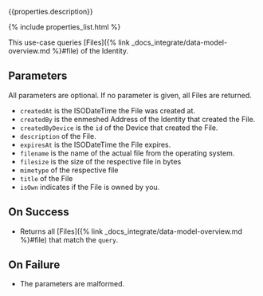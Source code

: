 {{properties.description}}

{% include properties_list.html %}

This use-case queries [Files]({% link _docs_integrate/data-model-overview.md %}#file) of the Identity.

## Parameters

All parameters are optional. If no parameter is given, all Files are returned.

- `createdAt` is the ISODateTime the File was created at.
- `createdBy` is the enmeshed Address of the Identity that created the File.
- `createdByDevice` is the `id` of the Device that created the File.
- `description` of the File.
- `expiresAt` is the ISODateTime the File expires.
- `filename` is the name of the actual file from the operating system.
- `filesize` is the size of the respective file in bytes
- `mimetype` of the respective file
- `title` of the File
- `isOwn` indicates if the File is owned by you.

## On Success

- Returns all [Files]({% link _docs_integrate/data-model-overview.md %}#file) that match the `query`.

## On Failure

- The parameters are malformed.
